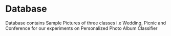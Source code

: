 # Database
Database contains Sample Pictures of three classes i.e Wedding, Picnic and Conference for our experiments on Personalized Photo Album Classifier

